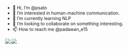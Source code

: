 - 👋 Hi, I’m @psato
- 👀 I’m interested in human-machine communication.
- 🌱 I’m currently learning NLP
- 💞️ I’m looking to collaborate on something interesting.
- 📫 How to reach me @padawan_e15

<!---
psato/psato is a ✨ special ✨ repository because its `README.md` (this file) appears on your GitHub profile.
You can click the Preview link to take a look at your changes.
--->

<a href="https://github.com/anuraghazra/github-readme-stats">
  <img align="center" src="https://github-readme-stats.vercel.app/api/pin/?username=psato&repo=github-readme-stats" />
</a>
<a href="https://github.com/anuraghazra/convoychat">
  <img align="center" src="https://github-readme-stats.vercel.app/api/pin/?username=psato&repo=convoychat" />
</a>
